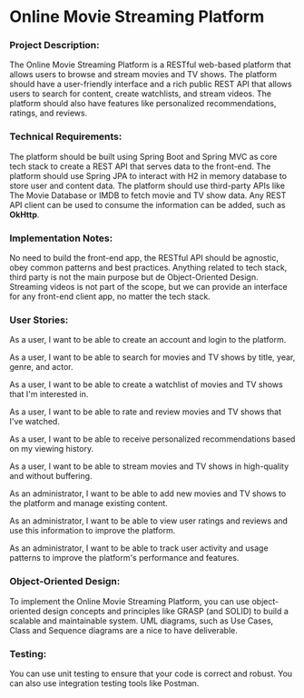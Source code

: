 
# Online Movie Streaming Platform

### Project Description:

The Online Movie Streaming Platform is a RESTful web-based platform that allows users to browse and stream movies and TV shows. The platform should have a user-friendly interface and a rich public REST API that allows users to search for content, create watchlists, and stream videos. The platform should also have features like personalized recommendations, ratings, and reviews.

### Technical Requirements:

The platform should be built using Spring Boot and Spring MVC as core tech stack to create a REST API that serves data to the front-end.
The platform should use Spring JPA to interact with H2 in memory database to store user and content data.
The platform should use third-party APIs like The Movie Database or IMDB to fetch movie and TV show data.  Any REST API client can be used to consume the information can be added, such as **OkHttp**.

### Implementation Notes:

No need to build the front-end app, the RESTful API should be agnostic, obey common patterns and best practices.  Anything related to tech stack, third party is not the main purpose but de Object-Oriented Design.  Streaming videos is not part of the scope, but we can provide an interface for any front-end client app, no matter the tech stack.

### User Stories:

As a user, I want to be able to create an account and login to the platform.

As a user, I want to be able to search for movies and TV shows by title, year, genre, and actor.

As a user, I want to be able to create a watchlist of movies and TV shows that I'm interested in.

As a user, I want to be able to rate and review movies and TV shows that I've watched.

As a user, I want to be able to receive personalized recommendations based on my viewing history.

As a user, I want to be able to stream movies and TV shows in high-quality and without buffering.

As an administrator, I want to be able to add new movies and TV shows to the platform and manage existing content.

As an administrator, I want to be able to view user ratings and reviews and use this information to improve the platform.

As an administrator, I want to be able to track user activity and usage patterns to improve the platform's performance and features.

### Object-Oriented Design:

To implement the Online Movie Streaming Platform, you can use object-oriented design concepts and principles like GRASP (and SOLID) to build a scalable and maintainable system.
UML diagrams, such as Use Cases, Class and Sequence diagrams are a nice to have deliverable.

### Testing:

You can use unit testing to ensure that your code is correct and robust.  You can also use integration testing tools like Postman.
